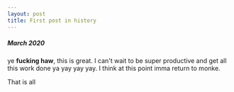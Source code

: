 ```yaml
---
layout: post
title: First post in history
---
```


##### March 2020

ye **fucking haw**, this is great. I can't wait to be super productive and get all this work done ya yay yay yay. I think at this point imma return to monke.

That is all
